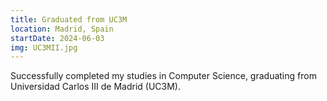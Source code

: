 ```yaml
---
title: Graduated from UC3M
location: Madrid, Spain
startDate: 2024-06-03
img: UC3MII.jpg
---
```


Successfully completed my studies in Computer Science, graduating from Universidad Carlos III de Madrid (UC3M).
